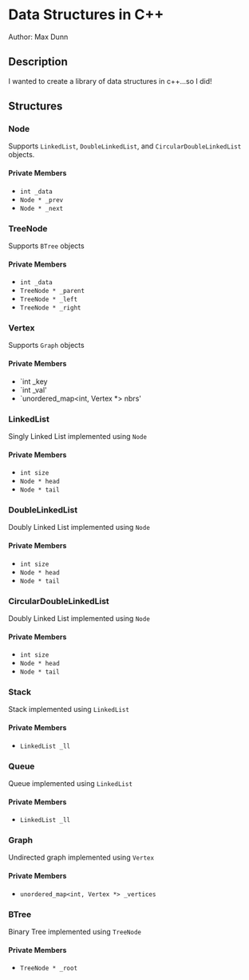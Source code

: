 # Data Structures in C++
Author: Max Dunn
## Description
I wanted to create a library of data structures in c++...so I did!
## Structures
### Node
Supports `LinkedList`, `DoubleLinkedList`, and `CircularDoubleLinkedList` objects.
#### Private Members
- `int _data`
- `Node * _prev`
- `Node * _next`
### TreeNode
Supports `BTree` objects
#### Private Members
- `int _data`
- `TreeNode * _parent`
- `TreeNode * _left`
- `TreeNode * _right`
### Vertex
Supports `Graph` objects
#### Private Members
- `int _key
- `int _val'
- `unordered_map<int, Vertex *> nbrs'
### LinkedList
Singly Linked List implemented using `Node`
#### Private Members
- `int size`
- `Node * head`
- `Node * tail`
### DoubleLinkedList
Doubly Linked List implemented using `Node`
#### Private Members
- `int size`
- `Node * head`
- `Node * tail`
### CircularDoubleLinkedList
Doubly Linked List implemented using `Node`
#### Private Members
- `int size`
- `Node * head`
- `Node * tail`
### Stack
Stack implemented using `LinkedList`
#### Private Members
- `LinkedList _ll`
### Queue
Queue implemented using `LinkedList`
#### Private Members
- `LinkedList _ll`
### Graph
Undirected graph implemented using `Vertex`
#### Private Members
- `unordered_map<int, Vertex *> _vertices`
### BTree
Binary Tree implemented using `TreeNode`
#### Private Members
- `TreeNode * _root`